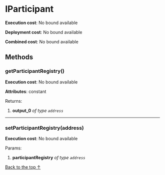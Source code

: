 # IParticipant


**Execution cost**: No bound available

**Deployment cost**: No bound available

**Combined cost**: No bound available




## Methods
### getParticipantRegistry()


**Execution cost**: No bound available

**Attributes**: constant



Returns:


1. **output_0** *of type `address`*

--- 
### setParticipantRegistry(address)


**Execution cost**: No bound available


Params:

1. **participantRegistry** *of type `address`*


[Back to the top ↑](#iparticipant)
